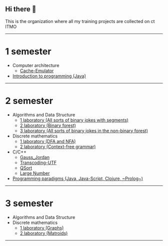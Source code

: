 ## Hi there 👋

This is the organization where all my training projects are collected on ct ITMO

---

# 1 semester
* Computer architecture
  * [Cache-Emulator](https://github.com/Nomad192-student-projects-ct-itmo/Cache-Emulator)
* [Introduction to programming (Java)](https://github.com/Nomad192-student-projects-ct-itmo/Java)

---

# 2 semester
* Algorithms and Data Structure
  * [1 laboratory (All sorts of binary jokes with segments)](https://github.com/Nomad192-student-projects-ct-itmo/2sem_AlgoLab_1)
  * [2 laboratory (Binary forest)](https://github.com/Nomad192-student-projects-ct-itmo/2sem_AlgoLab_2)
  * [3 laboratory (All sorts of binary jokes in the non-binary forest)](https://github.com/Nomad192-student-projects-ct-itmo/2sem_AlgoLab_3)
* Discrete mathematics
  * [1 laboratory (DFA and NFA)](https://github.com/Nomad192-student-projects-ct-itmo/2sem_DM_1)
  * [2 laboratory (Context-free grammar)](https://github.com/Nomad192-student-projects-ct-itmo/2sem_DM_2)
* C/C++
  * [Gauss_Jordan](https://github.com/Nomad192/gauss_jordan)
  * [Transcoding-UTF](https://github.com/Nomad192-student-projects-ct-itmo/Transcoding-UTF)
  * [QSort](https://github.com/Nomad192-student-projects-ct-itmo/QSort)
  * [Large Number](https://github.com/Nomad192-student-projects-ct-itmo/Large_Number)
* [Programming paradigms (Java, Java-Script, Clojure, ~Prolog~)](https://github.com/Nomad192-student-projects-ct-itmo/Paradigms) 

---

# 3 semester
* Algorithms and Data Structure
* Discrete mathematics
  * [1 laboratory (Graphs)](https://github.com/Nomad192-student-projects-ct-itmo/3sem_DM_1)
  * [2 laboratory (Matroids)](https://github.com/Nomad192-student-projects-ct-itmo/3sem_DM_2)

---
